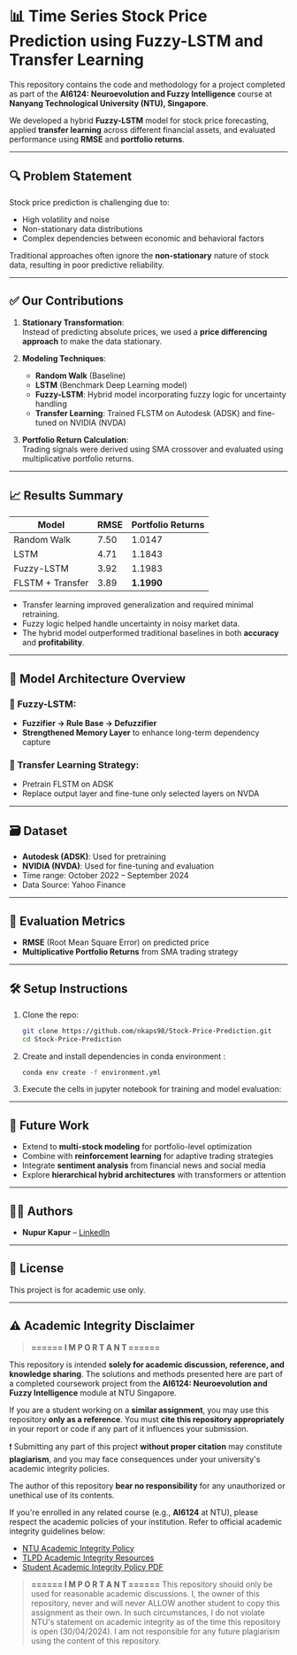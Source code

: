 # 📊 Time Series Stock Price Prediction using Fuzzy-LSTM and Transfer Learning

This repository contains the code and methodology for a project completed as part of the **AI6124: Neuroevolution and Fuzzy Intelligence** course at **Nanyang Technological University (NTU), Singapore**.

We developed a hybrid **Fuzzy-LSTM** model for stock price forecasting, applied **transfer learning** across different financial assets, and evaluated performance using **RMSE** and **portfolio returns**.

---

## 🔍 Problem Statement

Stock price prediction is challenging due to:
- High volatility and noise
- Non-stationary data distributions
- Complex dependencies between economic and behavioral factors

Traditional approaches often ignore the **non-stationary** nature of stock data, resulting in poor predictive reliability.

---

## ✅ Our Contributions

1. **Stationary Transformation**:  
   Instead of predicting absolute prices, we used a **price differencing approach** to make the data stationary.

2. **Modeling Techniques**:
   - **Random Walk** (Baseline)
   - **LSTM** (Benchmark Deep Learning model)
   - **Fuzzy-LSTM**: Hybrid model incorporating fuzzy logic for uncertainty handling
   - **Transfer Learning**: Trained FLSTM on Autodesk (ADSK) and fine-tuned on NVIDIA (NVDA)

3. **Portfolio Return Calculation**:  
   Trading signals were derived using SMA crossover and evaluated using multiplicative portfolio returns.

---

## 📈 Results Summary

| Model               | RMSE   | Portfolio Returns |
|--------------------|--------|-------------------|
| Random Walk        | 7.50   | 1.0147            |
| LSTM               | 4.71   | 1.1843            |
| Fuzzy-LSTM         | 3.92   | 1.1983            |
| FLSTM + Transfer   | 3.89   | **1.1990**        |

- Transfer learning improved generalization and required minimal retraining.
- Fuzzy logic helped handle uncertainty in noisy market data.
- The hybrid model outperformed traditional baselines in both **accuracy** and **profitability**.

---

## 🧠 Model Architecture Overview

### 🔹 Fuzzy-LSTM:
- **Fuzzifier → Rule Base → Defuzzifier**
- **Strengthened Memory Layer** to enhance long-term dependency capture

### 🔹 Transfer Learning Strategy:
- Pretrain FLSTM on ADSK
- Replace output layer and fine-tune only selected layers on NVDA

---

## 🗃️ Dataset

- **Autodesk (ADSK)**: Used for pretraining
- **NVIDIA (NVDA)**: Used for fine-tuning and evaluation  
- Time range: October 2022 – September 2024  
- Data Source: Yahoo Finance

---

## 🧪 Evaluation Metrics

- **RMSE** (Root Mean Square Error) on predicted price
- **Multiplicative Portfolio Returns** from SMA trading strategy

---

## 🛠️ Setup Instructions

1. Clone the repo:
   ```bash
   git clone https://github.com/nkaps98/Stock-Price-Prediction.git
   cd Stock-Price-Prediction
   ```

2. Create and install dependencies in conda environment :
   ```bash
   conda env create -f environment.yml
   ```

4. Execute the cells in jupyter notebook for training and model evaluation:

---

## 🔮 Future Work

- Extend to **multi-stock modeling** for portfolio-level optimization
- Combine with **reinforcement learning** for adaptive trading strategies
- Integrate **sentiment analysis** from financial news and social media
- Explore **hierarchical hybrid architectures** with transformers or attention

---

## 👨‍💻 Authors

- **Nupur Kapur** – [LinkedIn](https://www.linkedin.com/in/nupurkapur)
---

## 📜 License

This project is for academic use only.

---

## ⚠️ Academic Integrity Disclaimer

> **====== I M P O R T A N T ======**

This repository is intended **solely for academic discussion, reference, and knowledge sharing**. The solutions and methods presented here are part of a completed coursework project from the **AI6124: Neuroevolution and Fuzzy Intelligence** module at NTU Singapore.

If you are a student working on a **similar assignment**, you may use this repository **only as a reference**. You must **cite this repository appropriately** in your report or code if any part of it influences your submission.

❗ Submitting any part of this project **without proper citation** may constitute **plagiarism**, and you may face consequences under your university's academic integrity policies.

The author of this repository **bear no responsibility** for any unauthorized or unethical use of its contents.

If you're enrolled in any related course (e.g., **AI6124** at NTU), please respect the academic policies of your institution. Refer to official academic integrity guidelines below:

- [NTU Academic Integrity Policy](https://ts.ntu.edu.sg/sites/intranet/dept/tlpd/ai/Pages/NTU-Academic-Integrity-Policy.aspx)
- [TLPD Academic Integrity Resources](https://ts.ntu.edu.sg/sites/intranet/dept/tlpd/ai/Pages/default.aspx)
- [Student Academic Integrity Policy PDF](https://ts.ntu.edu.sg/sites/policyportal/new/Documents/All%20including%20NIE%20staff%20and%20students/Student%20Academic%20Integrity%20Policy.pdf)

> **====== I M P O R T A N T ======**
This repository should only be used for reasonable academic discussions. I, the owner of this repository, never and will never ALLOW another student to copy this assignment as their own. In such circumstances, I do not violate NTU's statement on academic integrity as of the time this repository is open (30/04/2024). I am not responsible for any future plagiarism using the content of this repository.